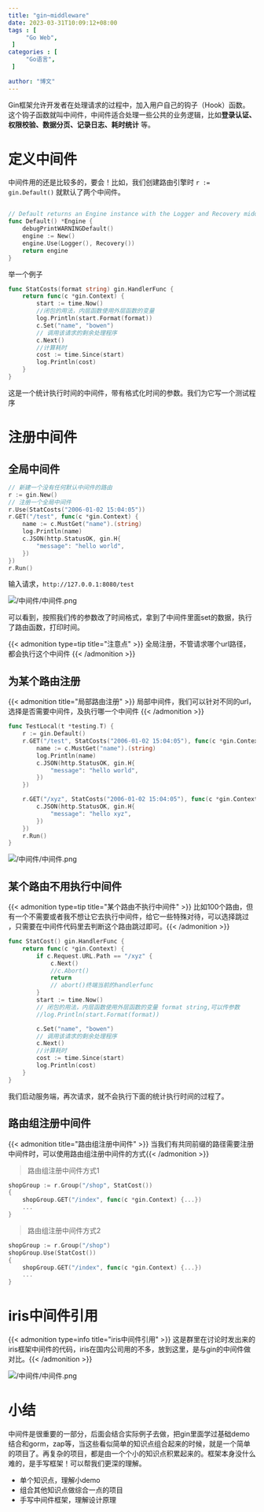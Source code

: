 ```yaml
---
title: "gin~middleware"
date: 2023-03-31T10:09:12+08:00
tags : [                                    
     "Go Web",
 ]
categories : [                              
     "Go语言",
 ]
 
author: "博文"  
---
```


Gin框架允许开发者在处理请求的过程中，加入用户自己的钩子（Hook）函数。这个钩子函数就叫中间件，中间件适合处理一些公共的业务逻辑，比如**登录认证、权限校验、数据分页、记录日志、耗时统计** 等。

# 定义中间件

中间件用的还是比较多的，要会！比如，我们创建路由引擎时 `r := gin.Default()`  就默认了两个中间件。

```go

// Default returns an Engine instance with the Logger and Recovery middleware already attached.
func Default() *Engine {
	debugPrintWARNINGDefault()
	engine := New()
	engine.Use(Logger(), Recovery())
	return engine
}
```

举一个例子

```go
func StatCosts(format string) gin.HandlerFunc {
	return func(c *gin.Context) {
		start := time.Now()
		//闭包的用法，内层函数使用外层函数的变量
		log.Println(start.Format(format))
		c.Set("name", "bowen")
		// 调用该请求的剩余处理程序
		c.Next()
		//计算耗时
		cost := time.Since(start)
		log.Println(cost)
	}
}
```

这是一个统计执行时间的中间件，带有格式化时间的参数。我们为它写一个测试程序

# 注册中间件

## 全局中间件

```go
// 新建一个没有任何默认中间件的路由
r := gin.New()
// 注册一个全局中间件
r.Use(StatCosts("2006-01-02 15:04:05"))
r.GET("/test", func(c *gin.Context) {
	name := c.MustGet("name").(string)
	log.Println(name)
	c.JSON(http.StatusOK, gin.H{
		"message": "hello world",
	})
})
r.Run()
```

输入请求，`http://127.0.0.1:8080/test`

![/中间件/中间件.png](/中间件/中间件.png)

可以看到，按照我们传的参数改了时间格式，拿到了中间件里面set的数据，执行了路由函数，打印时间。

{{< admonition type=tip title="注意点"  >}}
全局注册，不管请求哪个url路径，都会执行这个中间件
{{< /admonition >}}

## 为某个路由注册

{{< admonition  title="局部路由注册"  >}}
局部中间件，我们可以针对不同的url，选择是否需要中间件，及执行哪一个中间件
{{< /admonition >}}

```go
func TestLocal(t *testing.T) {
	r := gin.Default()
	r.GET("/test", StatCosts("2006-01-02 15:04:05"), func(c *gin.Context) {
		name := c.MustGet("name").(string)
		log.Println(name)
		c.JSON(http.StatusOK, gin.H{
			"message": "hello world",
		})
	})

	r.GET("/xyz", StatCosts("2006-01-02 15:04:05"), func(c *gin.Context) {
		c.JSON(http.StatusOK, gin.H{
			"message": "hello xyz",
		})
	})
	r.Run()
}
```

![/中间件/中间件.png](/中间件/20230401172130.png)

## 某个路由不用执行中间件

{{< admonition type=tip title="某个路由不执行中间件"  >}}
比如100个路由，但有一个不需要或者我不想让它去执行中间件，给它一些特殊对待，可以选择跳过 ，只需要在中间件代码里去判断这个路由跳过即可。{{< /admonition >}}

```go
func StatCost() gin.HandlerFunc {
	return func(c *gin.Context) {
		if c.Request.URL.Path == "/xyz" {
			c.Next()
			//c.Abort()
			return
			// abort()终端当前的handlerfunc
		}
		start := time.Now()
		// 闭包的用法，内层函数使用外层函数的变量 format string,可以传参数
		//log.Println(start.Format(format))

		c.Set("name", "bowen")
		// 调用该请求的剩余处理程序
		c.Next()
		//计算耗时
		cost := time.Since(start)
		log.Println(cost)
	}
}
```

我们启动服务端，再次请求，就不会执行下面的统计执行时间的过程了。

## 路由组注册中间件

{{< admonition  title="路由组注册中间件"  >}}
当我们有共同前缀的路径需要注册中间件时，可以使用路由组注册中间件的方式{{< /admonition >}}

> 路由组注册中间件方式1

```go
shopGroup := r.Group("/shop", StatCost())
{
    shopGroup.GET("/index", func(c *gin.Context) {...})
    ...
}
```

> 路由组注册中间件方式2

```go
shopGroup := r.Group("/shop")
shopGroup.Use(StatCost())
{
    shopGroup.GET("/index", func(c *gin.Context) {...})
    ...
}
```

# iris中间件引用

{{< admonition type=info title="iris中间件引用"  >}}
这是群里在讨论时发出来的iris框架中间件的代码，iris在国内公司用的不多，放到这里，是与gin的中间件做对比。{{< /admonition >}}

![/中间件/中间件.png](/中间件/20230401201245.png)

# 小结

中间件是很重要的一部分，后面会结合实际例子去做，把gin里面学过基础demo结合和gorm，zap等，当这些看似简单的知识点组合起来的时候，就是一个简单的项目了。再复杂的项目，都是由一个个小的知识点积累起来的。框架本身没什么难的，是手写框架！可以帮我们更深的理解。

- 单个知识点，理解小demo
- 组合其他知识点做综合一点的项目
- 手写中间件框架，理解设计原理

